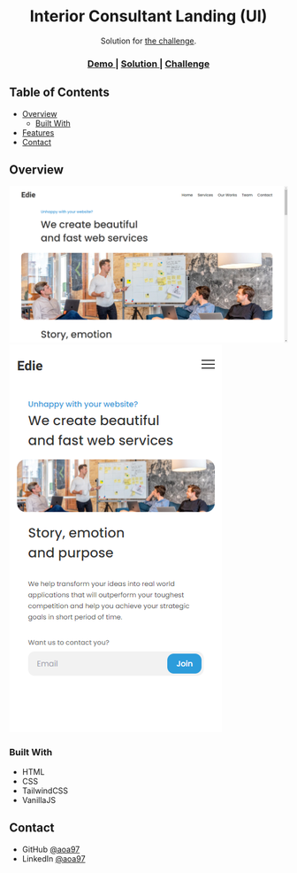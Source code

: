 <h1 align="center">Interior Consultant Landing (UI)</h1>

<div align="center">
   Solution for <a href="https://devchallenges.io/challenges/xobQBuf8zWWmiYMIAZe0" target="_blank">the challenge</a>.
</div>

<div align="center">
  <h3>
    <a href="https://aoa97.github.io/interior-consultant-landing/">
      Demo
    </a>
    <span> | </span>
    <a href="https://devchallenges.io/solutions/TISGuSIQJHvCwy4bkETt">
      Solution
    </a>
    <span> | </span>
    <a href="https://devchallenges.io/challenges/xobQBuf8zWWmiYMIAZe0">
      Challenge
    </a>
  </h3>
</div>

<!-- TABLE OF CONTENTS -->

## Table of Contents

- [Overview](#overview)
  - [Built With](#built-with)
- [Features](#features)
- [Contact](#contact)

<!-- OVERVIEW -->

## Overview

<div>
<img src="./screen1.png" alt="screenshot">
<img src="./screen2.png" alt="screenshot">
</div>

### Built With
- HTML
- CSS
- TailwindCSS
- VanillaJS

## Contact

- GitHub [@aoa97](https://github.com/aoa97)
- LinkedIn [@aoa97](https://www.linkedin.com/in/engahmedusama/)
